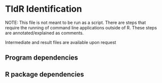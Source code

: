 # TldR Identification

NOTE: This file is not meant to be run as a script. There are steps that require the running of command line applications outside of R. These steps are annotated/explained as comments.

Intermediate and result files are available upon request

## Program dependencies

## R package dependencies
